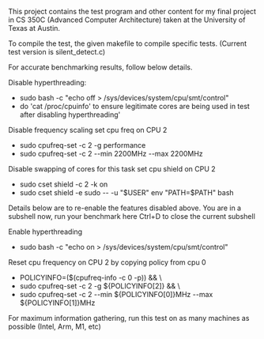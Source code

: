 This project contains the test program and other content for my final project in CS 350C (Advanced Computer Architecture) taken at the University of Texas at Austin.

To compile the test, the given makefile to compile specific tests. (Current test version is silent_detect.c)

For accurate benchmarking results, follow below details.

Disable hyperthreading:
- sudo bash -c "echo off > /sys/devices/system/cpu/smt/control"
- do 'cat /proc/cpuinfo' to ensure legitimate cores are being used in test after disabling hyperthreading'

Disable frequency scaling
set cpu freq on CPU 2
- sudo cpufreq-set -c 2 -g performance
- sudo cpufreq-set -c 2 --min 2200MHz --max 2200MHz

Disable swapping of cores for this task
set cpu shield on CPU 2
- sudo cset shield -c 2 -k on
- sudo cset shield -e sudo -- -u "$USER" env "PATH=$PATH" bash

Details below are to re-enable the features disabled above.
You are in a subshell now, run your benchmark here
Ctrl+D to close the current subshell

Enable hyperthreading
- sudo bash -c "echo on > /sys/devices/system/cpu/smt/control"

Reset cpu frequency on CPU 2 by copying policy from cpu 0
- POLICYINFO=($(cpufreq-info -c 0 -p)) && \
- sudo cpufreq-set -c 2 -g ${POLICYINFO[2]} && \
- sudo cpufreq-set -c 2 --min ${POLICYINFO[0]}MHz --max ${POLICYINFO[1]}MHz

For maximum information gathering, run this test on as many machines as possible (Intel, Arm, M1, etc)
